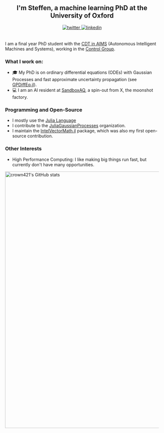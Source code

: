 ## <div align="center"> I'm Steffen, a machine learning PhD at the University of Oxford </div>  

<div align="center">
<a href="https://twitter.com/crown4211" target="_blank">
<img src=https://img.shields.io/badge/twitter-%2300acee.svg?&style=for-the-badge&logo=twitter&logoColor=white alt=twitter style="margin-bottom: 5px;" />
</a>
<a href="https://linkedin.com/in/steffen-ridderbusch" target="_blank">
<img src=https://img.shields.io/badge/linkedin-%231E77B5.svg?&style=for-the-badge&logo=linkedin&logoColor=white alt=linkedin style="margin-bottom: 5px;" />
</a>
</div>

<br>

I am a final year PhD student with the [CDT in AIMS](https://aims.robots.ox.ac.uk/) (Autonomous Intelligent Machines and Systems), working in the [Control Group](https://eng.ox.ac.uk/control/).

### What I work on:
- 🎓 My PhD is on ordinary differential equations (ODEs) with Gaussian Processes and fast approximate uncertainty propagation (see [GPDiffEq.jl](https://github.com/Crown421/GPDiffEq.jl)).
- 💻 I am an AI resident at [SandboxAQ](https://www.sandboxaq.com/), a spin-out from X, the moonshot factory.

### Programming and Open-Source
- I mostly use the [Julia Language](https://julialang.org/)
- I contribute to the [JuliaGaussianProcesses](https://github.com/JuliaGaussianProcesses) organization.
- I maintain the [IntelVectorMath.jl](https://github.com/JuliaMath/IntelVectorMath.jl) package, which was also my first open-source contribution. 

### Other Interests
- High Performance Computing: I like making big things run fast, but currently don't have many opportunities. 


<a href="https://quine.sh/profile/crown421"><img src="https://stats.quine.sh/crown421/github" alt="crown421's GitHub stats" width="840px"></a>


<!--
**Crown421/Crown421** is a ✨ _special_ ✨ repository because its `README.md` (this file) appears on your GitHub profile.

Here are some ideas to get you started:

- 🔭 I’m currently working on ...
- 🌱 I’m currently learning ...
- 👯 I’m looking to collaborate on ...
- 🤔 I’m looking for help with ...
- 💬 Ask me about ...
- 📫 How to reach me: ...
- 😄 Pronouns: ...
- ⚡ Fun fact: ...

[![Steffen's GitHub stats](https://github-readme-stats.vercel.app/api?username=Crown421)](https://github.com/Crown421/github-readme-stats)

[![Top Langs](https://github-readme-stats.vercel.app/api/top-langs/?username=Crown421)](https://github.com/Crown421/github-readme-stats)

<p align="left"> <img src="https://komarev.com/ghpvc/?username=Crown421&label=Profile%20views&color=0e75b6&style=flat" alt="Crown421" /> </p>
-->
